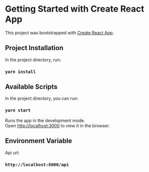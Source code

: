 # Getting Started with Create React App

This project was bootstrapped with [Create React App](https://github.com/facebook/create-react-app).

## Project Installation

In the project directory, run:

### `yarn install`

## Available Scripts

In the project directory, you can run:

### `yarn start`

Runs the app in the development mode.\
Open [http://localhost:3000](http://localhost:3000) to view it in the browser.


## Environment Variable

Api url:
### `http://localhost:8000/api`
